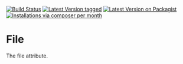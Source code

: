 [![Build Status](https://github.com/MetaModels/attribute_file/actions/workflows/diagnostics.yml/badge.svg)](https://github.com/MetaModels/attribute_file/actions)
[![Latest Version tagged](http://img.shields.io/github/tag/MetaModels/attribute_file.svg)](https://github.com/MetaModels/attribute_file/tags)
[![Latest Version on Packagist](http://img.shields.io/packagist/v/MetaModels/attribute_file.svg)](https://packagist.org/packages/MetaModels/attribute_file)
[![Installations via composer per month](http://img.shields.io/packagist/dm/MetaModels/attribute_file.svg)](https://packagist.org/packages/MetaModels/attribute_file)

File
====

The file attribute.
